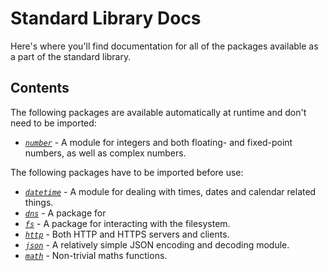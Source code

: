# Standard Library Docs

Here's where you'll find documentation for all of the packages available as a part of the standard library.

## Contents

The following packages are available automatically at runtime and don't need to be imported:

*	[*`number`*](./number/index.md) - A module for integers and both floating- and fixed-point numbers, as well as complex numbers.

The following packages have to be imported before use:

*	[*`datetime`*](./datetime/index.md) - A module for dealing with times, dates and calendar related things.
*	[*`dns`*](./dns/index.md) - A package for 
*   [*`fs`*](./fs/index.md) - A package for interacting with the filesystem.
*   [*`http`*](./http/index.md) - Both HTTP and HTTPS servers and clients.
*   [*`json`*](./json/index.md) - A relatively simple JSON encoding and decoding module.
*	[*`math`*](./math/index.md) - Non-trivial maths functions.